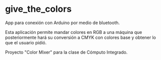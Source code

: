 # give_the_colors

App para conexión con Arduino por medio de bluetooth.

Esta aplicación permite mandar colores en RGB a una máquina que posteriormente hará su conversión a CMYK con colores base y obtener lo que el usuario pidió.

Proyecto "Color Mixer" para la clase de Cómputo Integrado.

